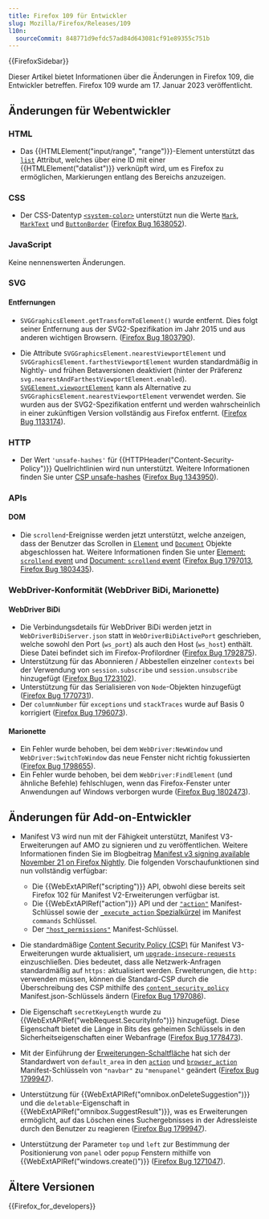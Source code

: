 ```yaml
---
title: Firefox 109 für Entwickler
slug: Mozilla/Firefox/Releases/109
l10n:
  sourceCommit: 848771d9efdc57ad84d643081cf91e89355c751b
---
```


{{FirefoxSidebar}}

Dieser Artikel bietet Informationen über die Änderungen in Firefox 109, die Entwickler betreffen. Firefox 109 wurde am 17. Januar 2023 veröffentlicht.

## Änderungen für Webentwickler

### HTML

- Das {{HTMLElement("input/range", "range")}}-Element unterstützt das [`list`](/de/docs/Web/HTML/Element/input/range#list) Attribut, welches über eine ID mit einer {{HTMLElement("datalist")}} verknüpft wird, um es Firefox zu ermöglichen, Markierungen entlang des Bereichs anzuzeigen.

### CSS

- Der CSS-Datentyp [`<system-color>`](/de/docs/Web/CSS/system-color) unterstützt nun die Werte [`Mark`](/de/docs/Web/CSS/system-color#mark), [`MarkText`](/de/docs/Web/CSS/system-color#marktext) und [`ButtonBorder`](/de/docs/Web/CSS/system-color#buttonborder) ([Firefox Bug 1638052](https://bugzil.la/1638052)).

### JavaScript

Keine nennenswerten Änderungen.

### SVG

#### Entfernungen

- `SVGGraphicsElement.getTransformToElement()` wurde entfernt.
  Dies folgt seiner Entfernung aus der SVG2-Spezifikation im Jahr 2015 und aus anderen wichtigen Browsern.
  ([Firefox Bug 1803790](https://bugzil.la/1803790)).

- Die Attribute `SVGGraphicsElement.nearestViewportElement` und `SVGGraphicsElement.farthestViewportElement` wurden standardmäßig in Nightly- und frühen Betaversionen deaktiviert (hinter der Präferenz `svg.nearestAndFarthestViewportElement.enabled`).
  [`SVGElement.viewportElement`](/de/docs/Web/API/SVGElement/viewportElement) kann als Alternative zu `SVGGraphicsElement.nearestViewportElement` verwendet werden.
  Sie wurden aus der SVG2-Spezifikation entfernt und werden wahrscheinlich in einer zukünftigen Version vollständig aus Firefox entfernt.
  ([Firefox Bug 1133174](https://bugzil.la/1133174)).

### HTTP

- Der Wert `'unsafe-hashes'` für {{HTTPHeader("Content-Security-Policy")}} Quellrichtlinien wird nun unterstützt.
  Weitere Informationen finden Sie unter [CSP unsafe-hashes](/de/docs/Web/HTTP/Reference/Headers/Content-Security-Policy/script-src#unsafe_hashes) ([Firefox Bug 1343950](https://bugzil.la/1343950)).

### APIs

#### DOM

- Die `scrollend`-Ereignisse werden jetzt unterstützt, welche anzeigen, dass der Benutzer das Scrollen in [`Element`](/de/docs/Web/API/Element) und [`Document`](/de/docs/Web/API/Document) Objekte abgeschlossen hat.
  Weitere Informationen finden Sie unter [Element: `scrollend` event](/de/docs/Web/API/Element/scrollend_event) und [Document: `scrollend` event](/de/docs/Web/API/Document/scrollend_event) ([Firefox Bug 1797013](https://bugzil.la/1797013), [Firefox Bug 1803435](https://bugzil.la/1803435)).

### WebDriver-Konformität (WebDriver BiDi, Marionette)

#### WebDriver BiDi

- Die Verbindungsdetails für WebDriver BiDi werden jetzt in `WebDriverBiDiServer.json` statt in `WebDriverBiDiActivePort` geschrieben, welche sowohl den Port (`ws_port`) als auch den Host (`ws_host`) enthält. Diese Datei befindet sich im Firefox-Profilordner ([Firefox Bug 1792875](https://bugzil.la/1792875)).
- Unterstützung für das Abonnieren / Abbestellen einzelner `contexts` bei der Verwendung von `session.subscribe` und `session.unsubscribe` hinzugefügt ([Firefox Bug 1723102](https://bugzil.la/1723102)).
- Unterstützung für das Serialisieren von `Node`-Objekten hinzugefügt ([Firefox Bug 1770731](https://bugzil.la/1770731)).
- Der `columnNumber` für `exceptions` und `stackTraces` wurde auf Basis 0 korrigiert ([Firefox Bug 1796073](https://bugzil.la/1796073)).

#### Marionette

- Ein Fehler wurde behoben, bei dem `WebDriver:NewWindow` und `WebDriver:SwitchToWindow` das neue Fenster nicht richtig fokussierten ([Firefox Bug 1798655](https://bugzil.la/1798655)).
- Ein Fehler wurde behoben, bei dem `WebDriver:FindElement` (und ähnliche Befehle) fehlschlugen, wenn das Firefox-Fenster unter Anwendungen auf Windows verborgen wurde ([Firefox Bug 1802473](https://bugzil.la/1802473)).

## Änderungen für Add-on-Entwickler

- Manifest V3 wird nun mit der Fähigkeit unterstützt, Manifest V3-Erweiterungen auf AMO zu signieren und zu veröffentlichen. Weitere Informationen finden Sie im Blogbeitrag [Manifest v3 signing available November 21 on Firefox Nightly](https://blog.mozilla.org/addons/2022/11/17/manifest-v3-signing-available-november-21-on-firefox-nightly/). Die folgenden Vorschaufunktionen sind nun vollständig verfügbar:

  - Die {{WebExtAPIRef("scripting")}} API, obwohl diese bereits seit Firefox 102 für Manifest V2-Erweiterungen verfügbar ist.
  - Die {{WebExtAPIRef("action")}} API und der [`"action"`](/de/docs/Mozilla/Add-ons/WebExtensions/manifest.json/action) Manifest-Schlüssel sowie der [`_execute_action` Spezialkürzel](/de/docs/Mozilla/Add-ons/WebExtensions/manifest.json/commands#special_shortcuts) im Manifest `commands` Schlüssel.
  - Der [`"host_permissions"`](/de/docs/Mozilla/Add-ons/WebExtensions/manifest.json/host_permissions) Manifest-Schlüssel.

- Die standardmäßige [Content Security Policy (CSP)](/de/docs/Mozilla/Add-ons/WebExtensions/Content_Security_Policy) für Manifest V3-Erweiterungen wurde aktualisiert, um [`upgrade-insecure-requests`](/de/docs/Mozilla/Add-ons/WebExtensions/Content_Security_Policy#upgrade_insecure_network_requests_in_manifest_v3) einzuschließen. Dies bedeutet, dass alle Netzwerk-Anfragen standardmäßig auf `https:` aktualisiert werden. Erweiterungen, die `http:` verwenden müssen, können die Standard-CSP durch die Überschreibung des CSP mithilfe des [`content_security_policy`](/de/docs/Mozilla/Add-ons/WebExtensions/manifest.json/content_security_policy) Manifest.json-Schlüssels ändern ([Firefox Bug 1797086](https://bugzil.la/1797086)).
- Die Eigenschaft `secretKeyLength` wurde zu {{WebExtAPIRef("webRequest.SecurityInfo")}} hinzugefügt. Diese Eigenschaft bietet die Länge in Bits des geheimen Schlüssels in den Sicherheitseigenschaften einer Webanfrage ([Firefox Bug 1778473](https://bugzil.la/1778473)).
- Mit der Einführung der [Erweiterungen-Schaltfläche](https://support.mozilla.org/en-US/kb/extensions-button) hat sich der Standardwert von `default_area` in den [`action`](/de/docs/Mozilla/Add-ons/WebExtensions/manifest.json/action) und [`browser_action`](/de/docs/Mozilla/Add-ons/WebExtensions/manifest.json/browser_action) Manifest-Schlüsseln von `"navbar"` zu `"menupanel"` geändert ([Firefox Bug 1799947](https://bugzil.la/1799947)).
- Unterstützung für {{WebExtAPIRef("omnibox.onDeleteSuggestion")}} und die `deletable`-Eigenschaft in {{WebExtAPIRef("omnibox.SuggestResult")}}, was es Erweiterungen ermöglicht, auf das Löschen eines Suchergebnisses in der Adressleiste durch den Benutzer zu reagieren ([Firefox Bug 1799947](https://bugzil.la/1799947)).
- Unterstützung der Parameter <code>top</code> und <code>left</code> zur Bestimmung der Positionierung von `panel` oder `popup` Fenstern mithilfe von {{WebExtAPIRef("windows.create()")}} ([Firefox Bug 1271047](https://bugzil.la/1271047)).

## Ältere Versionen

{{Firefox_for_developers}}
